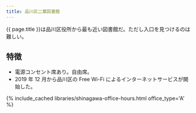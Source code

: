```yaml
---
title: 品川区二葉図書館
---
```


{{ page.title }}は品川区役所から最も近い図書館だ。ただし入口を見つけるのは難しい。

## 特徴

* 電源コンセント席あり。自由席。
* 2019 年 12 月から品川区の Free Wi-Fi によるインターネットサービスが開始した。

{% include_cached libraries/shinagawa-office-hours.html office_type='A' %}
